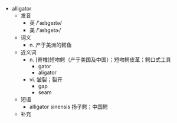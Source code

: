 - alligator
  - 发音
    - 英 /'ælɪgeɪtə/
    - 美 /'ælɪɡetɚ/
  - 词义
    - n. 产于美洲的鳄鱼
  - 近义词
    - n. [脊椎]短吻鳄（产于美国及中国）；短吻鳄皮革；鳄口式工具
      - gator
      - aligator
    - vi. 皱裂；裂开
      - gap
      - seam
  - 短语
    - alligator sinensis 扬子鳄；中国鳄
  - 补充